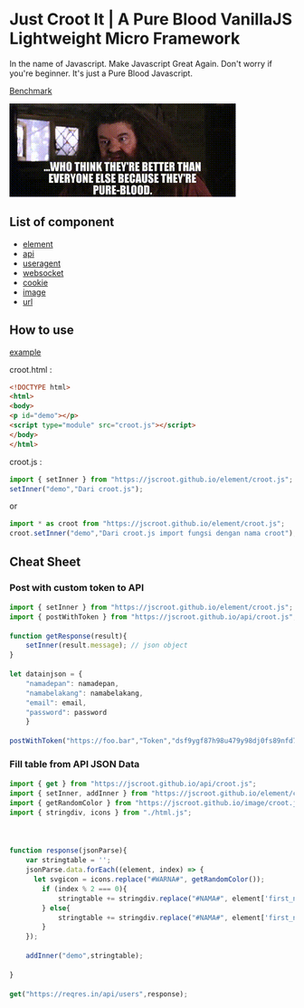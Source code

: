 # Just Croot It | A Pure Blood VanillaJS Lightweight Micro Framework

In the name of Javascript. Make Javascript Great Again. Don't worry if you're beginner. It's just a Pure Blood Javascript.

[Benchmark](https://krausest.github.io/js-framework-benchmark/current.html)

![Pure Blood](./img/pureblood.gif "Pure Blood")


## List of component

* [element](https://jscroot.github.io/element/croot.js)
* [api](https://jscroot.github.io/api/croot.js)
* [useragent](https://jscroot.github.io/useragent/croot.js)
* [websocket](https://jscroot.github.io/websocket/croot.js)
* [cookie](https://jscroot.github.io/cookie/croot.js)
* [image](https://jscroot.github.io/image/croot.js)
* [url](https://jscroot.github.io/url/croot.js)

## How to use

[example](https://jscroot.github.io/croot.html)

croot.html :

```html
<!DOCTYPE html>
<html>
<body>
<p id="demo"></p>
<script type="module" src="croot.js"></script>
</body>
</html>
```

croot.js :

```js
import { setInner } from "https://jscroot.github.io/element/croot.js";
setInner("demo","Dari croot.js");
```
or
```js
import * as croot from "https://jscroot.github.io/element/croot.js";
croot.setInner("demo","Dari croot.js import fungsi dengan nama croot");
```

## Cheat Sheet

### Post with custom token to API

```js
import { setInner } from "https://jscroot.github.io/element/croot.js";
import { postWithToken } from "https://jscroot.github.io/api/croot.js";

function getResponse(result){
    setInner(result.message); // json object 
}

let datainjson = {
    "namadepan": namadepan,
    "namabelakang": namabelakang,
    "email": email,
    "password": password
    }

postWithToken("https://foo.bar","Token","dsf9ygf87h98u479y98dj0fs89nfd7",datainjson,getResponse);

```

### Fill table from API JSON Data

```js
import { get } from "https://jscroot.github.io/api/croot.js";
import { setInner, addInner } from "https://jscroot.github.io/element/croot.js";
import { getRandomColor } from "https://jscroot.github.io/image/croot.js"
import { stringdiv, icons } from "./html.js";

       

function response(jsonParse){
    var stringtable = '';
    jsonParse.data.forEach((element, index) => {
      let svgicon = icons.replace("#WARNA#", getRandomColor());
        if (index % 2 === 0){
            stringtable += stringdiv.replace("#NAMA#", element['first_name']).replace("#EMAIL#", element['email']).replace("#BG#", "bg-gray-50").replace("#SVG#", svgicon);
        } else{
            stringtable += stringdiv.replace("#NAMA#", element['first_name']).replace("#EMAIL#", element['email']).replace("#BG#", "").replace("#SVG#", svgicon);
        }
    });

    addInner("demo",stringtable);

}

get("https://reqres.in/api/users",response);
```
